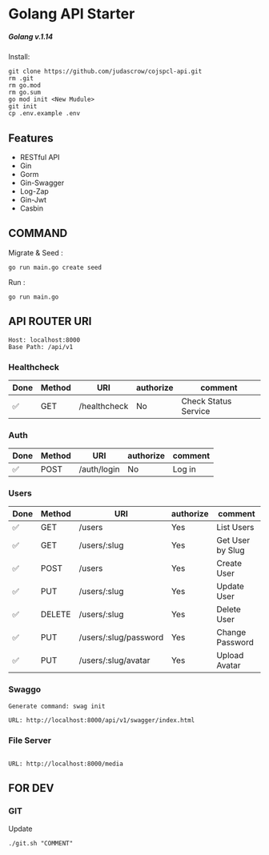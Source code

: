 # Golang API Starter

##### Golang v.1.14

Install:

```
git clone https://github.com/judascrow/cojspcl-api.git
rm .git
rm go.mod
rm go.sum
go mod init <New Mudule>
git init
cp .env.example .env
```

## Features

- RESTful API
- Gin
- Gorm
- Gin-Swagger
- Log-Zap
- Gin-Jwt
- Casbin

## COMMAND

Migrate & Seed :

```
go run main.go create seed
```

Run :

```
go run main.go
```

## API ROUTER URI

```
Host: localhost:8000
Base Path: /api/v1
```

### Healthcheck

| Done               | Method | URI          | authorize | comment              |
| ------------------ | ------ | ------------ | --------- | -------------------- |
| :white_check_mark: | GET    | /healthcheck | No        | Check Status Service |

### Auth

| Done               | Method | URI         | authorize | comment |
| ------------------ | ------ | ----------- | --------- | ------- |
| :white_check_mark: | POST   | /auth/login | No        | Log in  |

### Users

| Done               | Method | URI                   | authorize | comment          |
| ------------------ | ------ | --------------------- | --------- | ---------------- |
| :white_check_mark: | GET    | /users                | Yes       | List Users       |
| :white_check_mark: | GET    | /users/:slug          | Yes       | Get User by Slug |
| :white_check_mark: | POST   | /users                | Yes       | Create User      |
| :white_check_mark: | PUT    | /users/:slug          | Yes       | Update User      |
| :white_check_mark: | DELETE | /users/:slug          | Yes       | Delete User      |
| :white_check_mark: | PUT    | /users/:slug/password | Yes       | Change Password  |
| :white_check_mark: | PUT    | /users/:slug/avatar   | Yes       | Upload Avatar    |

### Swaggo

```
Generate command: swag init

URL: http://localhost:8000/api/v1/swagger/index.html
```

### File Server

```

URL: http://localhost:8000/media
```

## FOR DEV

### GIT

Update

```
./git.sh "COMMENT"
```
